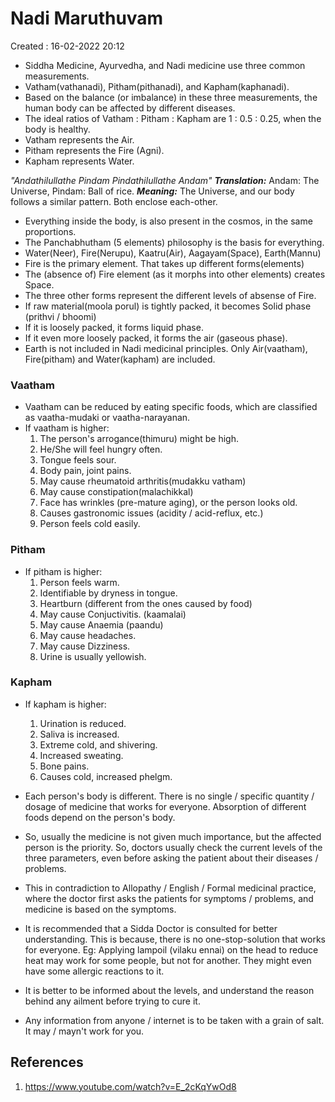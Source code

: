 # Nadi Maruthuvam
Created : 16-02-2022 20:12

* Siddha Medicine, Ayurvedha, and Nadi medicine use three common measurements.
* Vatham(vathanadi), Pitham(pithanadi), and Kapham(kaphanadi).
* Based on the balance (or imbalance) in these three measurements, the human body can be affected by different diseases.
* The ideal ratios of Vatham : Pitham : Kapham are 1 : 0.5 : 0.25, when the body is healthy.
* Vatham represents the Air.
* Pitham represents the Fire (Agni).
* Kapham represents Water.

*"Andathilullathe Pindam Pindathilullathe Andam"*
***Translation:*** Andam: The Universe, Pindam: Ball of rice.
***Meaning:*** The Universe, and our body follows a similar pattern. Both enclose each-other.

* Everything inside the body, is also present in the cosmos, in the same proportions.
* The Panchabhutham (5 elements) philosophy is the basis for everything.
* Water(Neer), Fire(Nerupu), Kaatru(Air), Aagayam(Space), Earth(Mannu)
* Fire is the primary element. That takes up different forms(elements)
* The (absence of) Fire element (as it morphs into other elements) creates Space.
* The three other forms represent the different levels of absense of Fire.
* If raw material(moola porul) is tightly packed, it becomes Solid phase (prithvi / bhoomi)
* If it is loosely packed, it forms liquid phase.
* If it even more loosely packed, it forms the air (gaseous phase).
* Earth is not included in Nadi medicinal principles. Only Air(vaatham), Fire(pitham) and Water(kapham) are included.

### Vaatham
* Vaatham can be reduced by eating specific foods, which are classified as vaatha-mudaki or vaatha-narayanan.
* If vaatham is higher:
	1. The person's arrogance(thimuru) might be high.
	2. He/She will feel hungry often.
	3. Tongue feels sour.
	4. Body pain, joint pains.
	5. May cause rheumatoid arthritis(mudakku vatham)
	6. May cause constipation(malachikkal)
	7. Face has wrinkles (pre-mature aging), or the person looks old.
	8. Causes gastronomic issues (acidity / acid-reflux, etc.)
	9. Person feels cold easily.

### Pitham
* If pitham is higher:
	1. Person feels warm.
	2. Identifiable by dryness in tongue.
	3. Heartburn (different from the ones caused by food)
	4. May cause Conjuctivitis. (kaamalai)
	5. May cause Anaemia (paandu)
	6. May cause headaches.
	7. May cause Dizziness.
	8. Urine is usually yellowish.

### Kapham
* If kapham is higher:
	1. Urination is reduced.
	2. Saliva is increased.
	3. Extreme cold, and shivering.
	4. Increased sweating.
	5. Bone pains.
	6. Causes cold, increased phelgm.

 * Each person's body is different. There is no single / specific quantity / dosage of medicine that works for everyone. Absorption of different foods depend on the person's body.
* So, usually the medicine is not given much importance, but the affected person is the priority. So, doctors usually check the current levels of the three parameters, even before asking the patient about their diseases / problems.
* This in contradiction to Allopathy / English / Formal medicinal practice, where the doctor first asks the patients for symptoms / problems, and medicine is based on the symptoms.
* It is recommended that a Sidda Doctor is consulted for better understanding. This is because, there is no one-stop-solution that works for everyone. Eg: Applying lampoil (vilaku ennai) on the head to reduce heat may work for some people, but not for another. They might even have some allergic reactions to it.
* It is better to be informed about the levels, and understand the reason behind any ailment before trying to cure it.
* Any information from anyone / internet is to be taken with a grain of salt. It may / mayn't work for you.

## References
1. https://www.youtube.com/watch?v=E_2cKqYwOd8